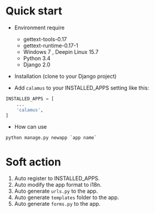 # Quick start

* Environment require
	* gettext-tools-0.17
	* gettext-runtime-0.17-1
	* Windows 7 , Deepin Linux 15.7
	* Python 3.4
	* Django 2.0

* Installation (clone to your Django project)

* Add `calamus` to your INSTALLED_APPS setting like this:
```python
INSTALLED_APPS = [
	...
	'calamus',
]
```


* How can use
```python
python manage.py newapp `app name`
```

# Soft action
1. Auto register to INSTALLED_APPS.
2. Auto modify the app format to i18n.
3. Auto generate `urls.py` to the app.
4. Auto generate `templates` folder to the app.
5. Auto generate `forms.py` to the app.